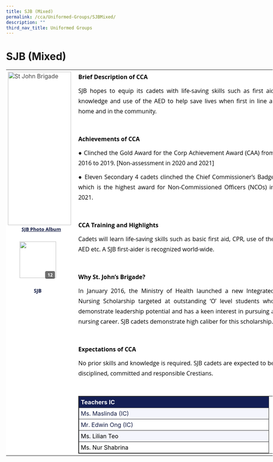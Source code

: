 ```yaml
---
title: SJB (Mixed)
permalink: /cca/Uniformed-Groups/SJBMixed/
description: ""
third_nav_title: Uniformed Groups
---
```

SJB (Mixed)
===========

<table border="0" style="margin: 0px; outline: 0px; padding: 0px; border-collapse: collapse; text-align: justify; width: 731.117px;"><tbody style="margin: 0px; outline: 0px; padding: 0px;"><tr style="margin: 0px; outline: 0px; padding: 0px;"><td style="margin: 0px; outline: 0px; padding: 5px; background: rgb(255, 255, 255); color: rgb(68, 68, 68); vertical-align: top;"><img class="ive_eobj_left" src="https://prcss.moe.edu.sg/qql/slot/u200/images/cca/SJAB_1.png" alt="St John Brigade" style="margin: 0px 10px 0px 0px; outline: 0px; padding: 0px; border: none; max-width: 100%; float: left; width: 172.984px; height: 420px;"><br style="margin: 0px; outline: 0px; padding: 0px;"><br style="margin: 0px; outline: 0px; padding: 0px;"><br style="margin: 0px; outline: 0px; padding: 0px;"><br style="margin: 0px; outline: 0px; padding: 0px;"><br style="margin: 0px; outline: 0px; padding: 0px;"><br style="margin: 0px; outline: 0px; padding: 0px;"><br style="margin: 0px; outline: 0px; padding: 0px;"><br style="margin: 0px; outline: 0px; padding: 0px;"><br style="margin: 0px; outline: 0px; padding: 0px;"><br style="margin: 0px; outline: 0px; padding: 0px;"><br style="margin: 0px; outline: 0px; padding: 0px;"><br style="margin: 0px; outline: 0px; padding: 0px;"><br style="margin: 0px; outline: 0px; padding: 0px;"><br style="margin: 0px; outline: 0px; padding: 0px;"><br style="margin: 0px; outline: 0px; padding: 0px;"><br style="margin: 0px; outline: 0px; padding: 0px;"><div style="margin: 0px; outline: 0px; padding: 0px; line-height: 1.75 !important; color: rgb(16, 25, 66); font-family: &quot;Open Sans&quot;, sans-serif; font-size: 1em; text-align: center;"><b style="margin: 0px; outline: 0px; padding: 0px; background-color: transparent;"><font size="2" style="margin: 0px; outline: 0px; padding: 0px;"><u style="margin: 0px; outline: 0px; padding: 0px;">SJB Photo Album</u></font></b></div><div class="iveo_pipe_catalog_fullapp iveo_gencon ive_eobj_inline" width="100%" style="margin: 0px; outline: 0px; padding: 0px; clear: both; display: table; position: relative; line-height: 1.75 !important; color: rgb(16, 25, 66); font-family: &quot;Open Sans&quot;, sans-serif; font-size: 1em; width: 172.984px; height: 181px;"><div id="pipe_166434431" class="catalog_box" style="margin: 0px; outline: 0px; padding: 0px; text-align: center; min-height: 50px; line-height: 1.75 !important; color: rgb(16, 25, 66); font-family: &quot;Open Sans&quot;, sans-serif; font-size: 1em;"><div class="album_ " style="margin: 0px 0px 10px; outline: 0px; padding: 0px; line-height: 1.75 !important; color: rgb(16, 25, 66); font-family: &quot;Open Sans&quot;, sans-serif; font-size: 1em; position: relative; display: inline-block; text-align: center; width: 160px;"><div class="tn_" data-cid="SJB+-23411" style="margin: auto; outline: 0px; padding: 0px; line-height: 1.75 !important; color: rgb(16, 25, 66); font-family: &quot;Open Sans&quot;, sans-serif; font-size: 1em; cursor: pointer; background: url(&quot;/rs/part/album.png&quot;) no-repeat; width: 155px; height: 155px; text-align: left;"><div class="count_" style="margin: 0px; outline: 0px; padding: 0px 7px; line-height: 1.75 !important; color: rgb(255, 255, 255); font-family: &quot;Open Sans&quot;, sans-serif; font-size: 12px; position: absolute; font-weight: bold; background-color: rgb(17, 17, 17); top: 103px; right: 37px; border-radius: 4px; opacity: 0.6;">12</div><img class="photo_" src="https://prcss.moe.edu.sg/qql/slot/catalog/pc34/.tn.22d9db996_33317.JPG.jpg" width="100" style="margin: 22px 0px 0px 23px; outline: 0px; padding: 0px; border: none; max-width: 100%;"></div><div class="name_" style="margin: -10px 0px 0px; outline: 0px; padding: 0px; line-height: 23.8px; color: rgb(16, 25, 66); font-family: &quot;Open Sans&quot;, sans-serif; font-size: 13.6px; font-weight: bold; width: 150px; height: 40px; display: table;">SJB</div></div></div><div class="iveo_pipe" style="margin: 0px; outline: 0px; padding: 0px; position: absolute; top: -3000px; width: 0px; height: 0px; overflow: hidden; line-height: 1.75 !important; color: rgb(16, 25, 66); font-family: &quot;Open Sans&quot;, sans-serif; font-size: 1em;"><img align="inline" width="100%" height="181" id="call://catalog/fullapp" class="pipeobj" src="https://prcss.moe.edu.sg/pix/spacer.gif" alt="" style="margin: 0px; outline: 0px; padding: 0px; border: none; max-width: 100%; width: 0px; height: 181px;"></div></div></td><td valign="top" style="margin: 0px; outline: 0px; padding: 5px; background: rgb(255, 255, 255); color: rgb(68, 68, 68);"><p style="margin: 0px 0px 10px; outline: 0px; padding: 0px; line-height: 1.75 !important; color: rgb(16, 25, 66); font-family: &quot;Open Sans&quot;, sans-serif; font-size: 1em;"><font color="#000000" style="margin: 0px; outline: 0px; padding: 0px;"><b style="margin: 0px; outline: 0px; padding: 0px;">Brief Description of CCA</b></font></p><p style="margin: 0px 0px 10px; outline: 0px; padding: 0px; line-height: 1.75 !important; color: rgb(16, 25, 66); font-family: &quot;Open Sans&quot;, sans-serif; font-size: 1em;"><font color="#000000" style="margin: 0px; outline: 0px; padding: 0px;">SJB hopes to equip its cadets with life-saving skills such as first aid knowledge and use of the AED to help save lives when first in line at home and in the community.</font></p><p style="margin: 0px 0px 10px; outline: 0px; padding: 0px; line-height: 1.75 !important; color: rgb(16, 25, 66); font-family: &quot;Open Sans&quot;, sans-serif; font-size: 1em;"><font color="#000000" style="margin: 0px; outline: 0px; padding: 0px;"><br style="margin: 0px; outline: 0px; padding: 0px;"></font></p><p style="margin: 0px 0px 10px; outline: 0px; padding: 0px; line-height: 1.75 !important; color: rgb(16, 25, 66); font-family: &quot;Open Sans&quot;, sans-serif; font-size: 1em;"><font color="#000000" style="margin: 0px; outline: 0px; padding: 0px;"><b style="margin: 0px; outline: 0px; padding: 0px;">Achievements of CCA</b></font></p><p style="margin: 0px 0px 10px; outline: 0px; padding: 0px; line-height: 1.75 !important; color: rgb(16, 25, 66); font-family: &quot;Open Sans&quot;, sans-serif; font-size: 1em;"><font color="#000000" style="margin: 0px; outline: 0px; padding: 0px;">●<span style="margin: 0px; outline: 0px; padding: 0px; white-space: pre;"> </span>Clinched the Gold Award for the Corp Achievement Award (CAA) from 2016 to 2019. [Non-assessment in 2020 and 2021]</font></p><p style="margin: 0px 0px 10px; outline: 0px; padding: 0px; line-height: 1.75 !important; color: rgb(16, 25, 66); font-family: &quot;Open Sans&quot;, sans-serif; font-size: 1em;"><font color="#000000" style="margin: 0px; outline: 0px; padding: 0px;">●<span style="margin: 0px; outline: 0px; padding: 0px; white-space: pre;"> </span>Eleven Secondary 4 cadets clinched the Chief Commissioner’s Badge which is the highest award for Non-Commissioned Officers (NCOs) in 2021.</font></p><p style="margin: 0px 0px 10px; outline: 0px; padding: 0px; line-height: 1.75 !important; color: rgb(16, 25, 66); font-family: &quot;Open Sans&quot;, sans-serif; font-size: 1em;"><font color="#000000" style="margin: 0px; outline: 0px; padding: 0px;"><br style="margin: 0px; outline: 0px; padding: 0px;"></font></p><p style="margin: 0px 0px 10px; outline: 0px; padding: 0px; line-height: 1.75 !important; color: rgb(16, 25, 66); font-family: &quot;Open Sans&quot;, sans-serif; font-size: 1em;"><font color="#000000" style="margin: 0px; outline: 0px; padding: 0px;"><b style="margin: 0px; outline: 0px; padding: 0px;">CCA Training and Highlights</b></font></p><p style="margin: 0px 0px 10px; outline: 0px; padding: 0px; line-height: 1.75 !important; color: rgb(16, 25, 66); font-family: &quot;Open Sans&quot;, sans-serif; font-size: 1em;"><font color="#000000" style="margin: 0px; outline: 0px; padding: 0px;">Cadets will learn life-saving skills such as basic first aid, CPR, use of the AED etc. A SJB first-aider is recognized world-wide.</font></p><p style="margin: 0px 0px 10px; outline: 0px; padding: 0px; line-height: 1.75 !important; color: rgb(16, 25, 66); font-family: &quot;Open Sans&quot;, sans-serif; font-size: 1em;"><font color="#000000" style="margin: 0px; outline: 0px; padding: 0px;"><br style="margin: 0px; outline: 0px; padding: 0px;"></font></p><p style="margin: 0px 0px 10px; outline: 0px; padding: 0px; line-height: 1.75 !important; color: rgb(16, 25, 66); font-family: &quot;Open Sans&quot;, sans-serif; font-size: 1em;"><font color="#000000" style="margin: 0px; outline: 0px; padding: 0px;"><b style="margin: 0px; outline: 0px; padding: 0px;">Why St. John’s Brigade?</b></font></p><p style="margin: 0px 0px 10px; outline: 0px; padding: 0px; line-height: 1.75 !important; color: rgb(16, 25, 66); font-family: &quot;Open Sans&quot;, sans-serif; font-size: 1em;"><font color="#000000" style="margin: 0px; outline: 0px; padding: 0px;">In January 2016, the Ministry of Health launched a new Integrated Nursing Scholarship targeted at outstanding ‘O’ level students who demonstrate leadership potential and has a keen interest in pursuing a nursing career. SJB cadets demonstrate high caliber for this scholarship.</font></p><p style="margin: 0px 0px 10px; outline: 0px; padding: 0px; line-height: 1.75 !important; color: rgb(16, 25, 66); font-family: &quot;Open Sans&quot;, sans-serif; font-size: 1em;"><font color="#000000" style="margin: 0px; outline: 0px; padding: 0px;"><br style="margin: 0px; outline: 0px; padding: 0px;"></font></p><p style="margin: 0px 0px 10px; outline: 0px; padding: 0px; line-height: 1.75 !important; color: rgb(16, 25, 66); font-family: &quot;Open Sans&quot;, sans-serif; font-size: 1em;"><font color="#000000" style="margin: 0px; outline: 0px; padding: 0px;"><b style="margin: 0px; outline: 0px; padding: 0px;">Expectations of CCA</b></font></p><p style="margin: 0px 0px 10px; outline: 0px; padding: 0px; line-height: 1.75 !important; color: rgb(16, 25, 66); font-family: &quot;Open Sans&quot;, sans-serif; font-size: 1em;"><font color="#000000" style="margin: 0px; outline: 0px; padding: 0px;">No prior skills and knowledge is required. SJB cadets are expected to be disciplined, committed and responsible Crestians.</font></p><p style="margin: 0px 0px 10px; outline: 0px; padding: 0px; line-height: 1.75 !important; color: rgb(16, 25, 66); font-family: &quot;Open Sans&quot;, sans-serif; font-size: 1em;"><font color="#000000" style="margin: 0px; outline: 0px; padding: 0px;"><br style="margin: 0px; outline: 0px; padding: 0px;"></font></p><table class="ive_eobj_center iveo_table ives_tab_dark" style="margin: auto; outline: 0px; padding: 0px; clear: both; border: 1px solid rgb(42, 42, 42); border-spacing: 1px; border-collapse: collapse; font-weight: bold; width: 538.133px;"><tbody style="margin: 0px; outline: 0px; padding: 0px;"><tr style="margin: 0px; outline: 0px; padding: 0px;"><th colspan="5" style="margin: 0px; outline: 0px; padding: 5px; text-align: justify; background: rgb(20, 31, 85); color: rgb(244, 160, 28); border: 1px solid rgb(42, 42, 42); width: 510px;"><font color="#ffffff" style="margin: 0px; outline: 0px; padding: 0px;">Teachers IC</font></th></tr><tr style="margin: 0px; outline: 0px; padding: 0px;"><td colspan="5" style="margin: 0px; outline: 0px; padding: 5px; text-align: justify; border: 1px solid rgb(42, 42, 42); background: rgb(244, 245, 252); color: rgb(68, 68, 68);"><span style="margin: 0px; outline: 0px; padding: 0px; color: rgb(16, 25, 66); font-weight: 400; background-color: rgb(255, 255, 255);">Ms. Maslinda (IC)</span><br style="margin: 0px; outline: 0px; padding: 0px;"></td></tr><tr style="margin: 0px; outline: 0px; padding: 0px;"><td colspan="5" style="margin: 0px; outline: 0px; padding: 5px; text-align: justify; border: 1px solid rgb(42, 42, 42); background: rgb(255, 255, 255); color: rgb(68, 68, 68);"><span style="margin: 0px; outline: 0px; padding: 0px; color: rgb(16, 25, 66); font-weight: 400;">Mr. Edwin Ong (IC)</span><br style="margin: 0px; outline: 0px; padding: 0px;"></td></tr><tr style="margin: 0px; outline: 0px; padding: 0px;"><td colspan="5" style="margin: 0px; outline: 0px; padding: 5px; text-align: justify; border: 1px solid rgb(42, 42, 42); background: rgb(244, 245, 252); color: rgb(68, 68, 68);"><span style="margin: 0px; outline: 0px; padding: 0px; font-weight: normal;"><font color="#000000" style="margin: 0px; outline: 0px; padding: 0px;">Ms. Lilian Teo</font></span></td></tr><tr style="margin: 0px; outline: 0px; padding: 0px;"><td colspan="5" style="margin: 0px; outline: 0px; padding: 5px; text-align: justify; border: 1px solid rgb(42, 42, 42); background: rgb(255, 255, 255); color: rgb(68, 68, 68);"><span style="margin: 0px; outline: 0px; padding: 0px; font-weight: 400;"><font color="#000000" style="margin: 0px; outline: 0px; padding: 0px;">Ms. Nur Shabrina</font></span></td></tr></tbody></table></td></tr></tbody></table>